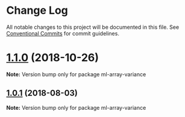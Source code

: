 # Change Log

All notable changes to this project will be documented in this file.
See [Conventional Commits](https://conventionalcommits.org) for commit guidelines.

# [1.1.0](https://github.com/mljs/array/compare/ml-array-variance@1.0.1...ml-array-variance@1.1.0) (2018-10-26)

**Note:** Version bump only for package ml-array-variance





<a name="1.0.1"></a>
## [1.0.1](https://github.com/mljs/array/compare/ml-array-variance@1.0.0...ml-array-variance@1.0.1) (2018-08-03)




**Note:** Version bump only for package ml-array-variance
